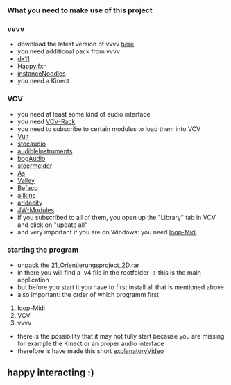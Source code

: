 ### What you need to make use of this project

### vvvv
* download the latest version of vvvv [here](https://vvvv.org/downloads)
* you need additional pack from vvvv
* [dx11](https://vvvv.org/contribution/directx11-nodes)
* [Happy.fxh](https://vvvv.org/contribution/happy.fxh)
* [instanceNoodles](https://vvvv.org/contribution/instance-noodles)
* you need a Kinect 

### VCV
* you need at least some kind of audio interface
* you need [VCV-Rack](https://vcvrack.com/)
* you need to subscribe to certain modules to load them into VCV
* [Vult](https://library.vcvrack.com/?query=audible&brand=Vult&tag=&license=)
* [stocaudio](https://library.vcvrack.com/stocaudio)
* [audibleInstruments](https://library.vcvrack.com/AudibleInstruments)
* [bogAudio](https://library.vcvrack.com/Bogaudio)
* [stoermelder](https://library.vcvrack.com/Stoermelder-P1)
* [As](https://library.vcvrack.com/AS)
* [Valley](https://library.vcvrack.com/Valley)
* [Befaco](https://library.vcvrack.com/Befaco)
* [alikins](https://library.vcvrack.com/Alikins)
* [aridacity](https://library.vcvrack.com/aridacity)
* [JW-Modules](https://library.vcvrack.com/JW-Modules)
* if you subscribed to all of them, you open up the "Library" tab in VCV and click on "update all"
* and very important if you are on Windows: you need [loop-Midi](https://www.tobias-erichsen.de/software/loopmidi.html)

### starting the program
* unpack the 21_Orientierungsproject_2D.rar
* in there you will find a .v4 file in the rootfolder -> this is the main application
* but before you start it you have to first install all that is mentioned above
* also important: the order of which programm first
1. loop-Midi
2. VCV
3. vvvv
* there is the possibility that it may not fully start because you are missing for example the Kinect or an proper audio interface  
* therefore is have made this short [explanatoryVideo](https://1drv.ms/v/s!AuYNJNLvJdI8iPVP79pB7C1f_co-eQ?e=YlWnH0)
  
## happy interacting :)
